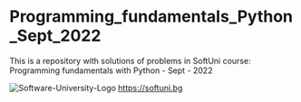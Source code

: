 # Programming_fundamentals_Python_Sept_2022
This is a repository with solutions of problems in SoftUni course: Programming fundamentals with Python - Sept - 2022

![Software-University-Logo](https://user-images.githubusercontent.com/114501449/192723518-5e02d953-c626-4adf-a895-3659066cbcb6.png)
 https://softuni.bg
